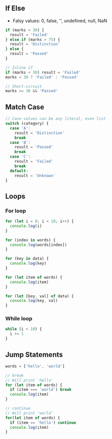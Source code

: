 ## If Else
- Falsy values: 0, false, '', undefined, null, NaN

```js
if (marks < 30) {
  result = 'Failed'
} else if (marks > 75) {
  result = 'Distinction'
} else {
  result = 'Passed'
}

// Inline if
if (marks < 30) result = 'Failed'
marks < 30 ? 'Failed' : 'Passed'

// Short-circuit
marks >= 30 && 'Passed'
```

## Match Case
```js
// Case values can be any literal, even list
switch (category) {
  case 'A':
    result = 'Distinction'
    break
  case 'B':
    result = 'Passed'
    break
  case 'C':
    result = 'Failed'
    break
  default:
    result = 'Unknown'
}
```

## Loops
### For loop
```js
for (let i = 0; i < 10; i++) {
  console.log(i)
}

for (index in words) {
  console.log(words[index])
}

for (key in data) {
  console.log(key)
}

for (let item of words) {
  console.log(item)
}

for (let [key, val] of data) {
  console.log(key, val)
}
```

### While loop
```js
while (i < 10) {
  i += 1
}
```

## Jump Statements
```js
words = ['hello', 'world']

// break
// Will print 'hello'
for (let item of words) {
  if (item === 'world') break
  console.log(item)
}

// continue
// Will print 'world'
for(let item of words) {
  if (item == 'hello') continue
  console.log(item)
}
```
